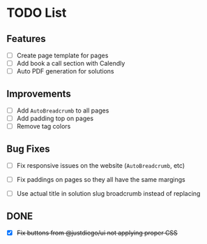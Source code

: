 
# TODO List
## Features
- [ ] Create page template for pages
- [ ] Add book a call section with Calendly
- [ ] Auto PDF generation for solutions

## Improvements
- [ ] Add `AutoBreadcrumb` to all pages
- [ ] Add padding top on pages
- [ ] Remove tag colors

## Bug Fixes
- [ ] Fix responsive issues on the website (`AutoBreadcrumb`, etc)
- [ ] Fix paddings on pages so they all have the same margings
- [ ] Use actual title in solution slug broadcrumb instead of replacing



## DONE
- [x] ~~Fix buttons from @justdiego/ui not applying proper CSS~~
